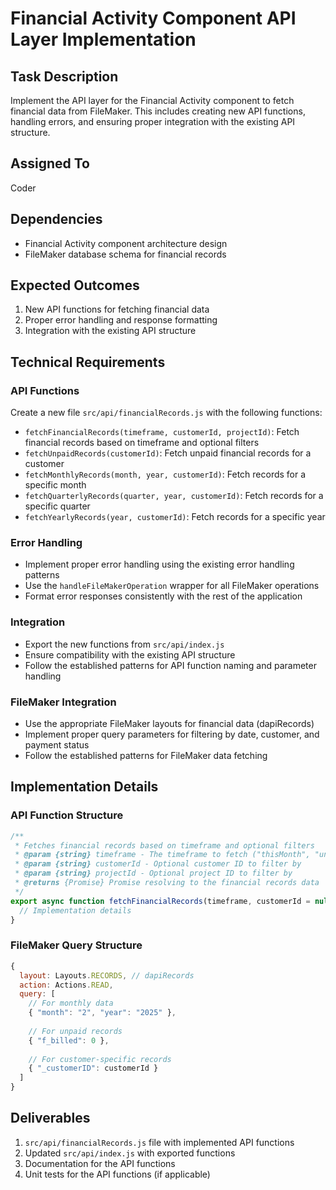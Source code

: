# Financial Activity Component API Layer Implementation

## Task Description
Implement the API layer for the Financial Activity component to fetch financial data from FileMaker. This includes creating new API functions, handling errors, and ensuring proper integration with the existing API structure.

## Assigned To
Coder

## Dependencies
- Financial Activity component architecture design
- FileMaker database schema for financial records

## Expected Outcomes
1. New API functions for fetching financial data
2. Proper error handling and response formatting
3. Integration with the existing API structure

## Technical Requirements

### API Functions
Create a new file `src/api/financialRecords.js` with the following functions:
- `fetchFinancialRecords(timeframe, customerId, projectId)`: Fetch financial records based on timeframe and optional filters
- `fetchUnpaidRecords(customerId)`: Fetch unpaid financial records for a customer
- `fetchMonthlyRecords(month, year, customerId)`: Fetch records for a specific month
- `fetchQuarterlyRecords(quarter, year, customerId)`: Fetch records for a specific quarter
- `fetchYearlyRecords(year, customerId)`: Fetch records for a specific year

### Error Handling
- Implement proper error handling using the existing error handling patterns
- Use the `handleFileMakerOperation` wrapper for all FileMaker operations
- Format error responses consistently with the rest of the application

### Integration
- Export the new functions from `src/api/index.js`
- Ensure compatibility with the existing API structure
- Follow the established patterns for API function naming and parameter handling

### FileMaker Integration
- Use the appropriate FileMaker layouts for financial data (dapiRecords)
- Implement proper query parameters for filtering by date, customer, and payment status
- Follow the established patterns for FileMaker data fetching

## Implementation Details

### API Function Structure
```javascript
/**
 * Fetches financial records based on timeframe and optional filters
 * @param {string} timeframe - The timeframe to fetch ("thisMonth", "unpaid", "lastMonth", "thisQuarter", "thisYear")
 * @param {string} customerId - Optional customer ID to filter by
 * @param {string} projectId - Optional project ID to filter by
 * @returns {Promise} Promise resolving to the financial records data
 */
export async function fetchFinancialRecords(timeframe, customerId = null, projectId = null) {
  // Implementation details
}
```

### FileMaker Query Structure
```javascript
{
  layout: Layouts.RECORDS, // dapiRecords
  action: Actions.READ,
  query: [
    // For monthly data
    { "month": "2", "year": "2025" },
    
    // For unpaid records
    { "f_billed": 0 },
    
    // For customer-specific records
    { "_customerID": customerId }
  ]
}
```

## Deliverables
1. `src/api/financialRecords.js` file with implemented API functions
2. Updated `src/api/index.js` with exported functions
3. Documentation for the API functions
4. Unit tests for the API functions (if applicable)